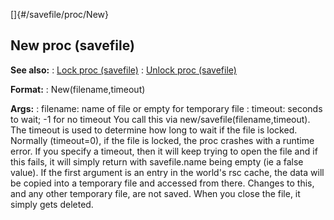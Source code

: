 []{#/savefile/proc/New}
## New proc (savefile)
**See also:**
:   [Lock proc (savefile)](#/savefile/proc/Lock)
:   [Unlock proc (savefile)](#/savefile/proc/Unlock)
<!-- -->
**Format:**
:   New(filename,timeout)
<!-- -->
**Args:**
:   filename: name of file or empty for temporary file
:   timeout: seconds to wait; -1 for no timeout
You call this via new/savefile(filename,timeout). The timeout is used to
determine how long to wait if the file is locked. Normally (timeout=0),
if the file is locked, the proc crashes with a runtime error. If you
specify a timeout, then it will keep trying to open the file and if this
fails, it will simply return with savefile.name being empty (ie a false
value).
If the first argument is an entry in the world\'s rsc cache, the data
will be copied into a temporary file and accessed from there. Changes to
this, and any other temporary file, are not saved. When you close the
file, it simply gets deleted.
